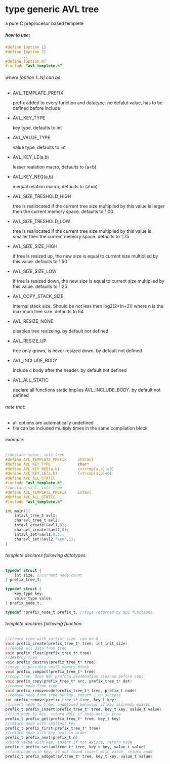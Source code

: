 
# type generic AVL tree
a pure C preprocesor based templete

##### how to use:
```c
#define [option 1]
#define [option 2]
       ...
#define [option N]
#include "avl_templete.h"
```

###### where [option 1..N] can be 
* AVL_TEMPLATE_PREFIX
    
    prefix added to every function and datatype. no defalut value, has to be defined before include
* AVL_KEY_TYPE
    
    key type, defaults to int
* AVL_VALUE_TYPE

    value type, defaults to int
* AVL_KEY_LE(a,b)
 
    lesser realation macro, defaults to (a<b)
* AVL_KEY_NEQ(a,b)

    inequal relation macro, defaults to (a!=b)
* AVL_SIZE_TRESHOLD_HIGH

    tree is reallocated if the current tree size multiplied by this value is larger then the current memory space. defaults to 1.00
* AVL_SIZE_TRESHOLD_LOW

    tree is reallocated if the current tree size multiplied by this value is smaller then the current memory space. defaults to 1.75
* AVL_SIZE_SIZE_HIGH

    if tree is resized up, the new size is equal to current size multiplied by this value. defaults to 1.50
* AVL_SIZE_SIZE_LOW

    if tree is resized down, the new size is equal to current size multiplied by this value. defaults to 1.25
* AVL_COPY_STACK_SIZE

    internal stack size. Should be not less then log2(2*(n+2)) where n is the maximum tree size. defaults to 64
* AVL_RESIZE_NONE

    disables tree resizeing. by default not defined
* AVL_RESIZE_UP

    tree only grows, is never resized down. by default not defined
* AVL_INCLUDE_BODY

    include c body after the header. by default not defined
* AVL_ALL_STATIC

    declare all functions static implies AVL_INCLUDE_BODY. by default not defined
    
###### note that:
* all options are automatically undefined
* file can be included multiply times in the same compilation block

###### example:
```c
//declare <char, int> tree
#define AVL_TEMPLATE_PREFIX		charavl
#define AVL_KEY_TYPE 			char*
#define AVL_KEY_NEQ(a,b)		(strcmp(a,b)!=0)
#define AVL_KEY_LE(a,b)			(strcmp(a,b)<0)
#define AVL_ALL_STATIC
#include "avl_templete.h"
//declare <int, int> tree
#define AVL_TEMPLATE_PREFIX		intavl
#define AVL_ALL_STATIC
#include "avl_templete.h"

int main(){
	intavl_tree_t avl1;
	charavl_tree_t avl2;
	intavl_create(&avl1,0);
	charavl_create(&avl2,0);
	intavl_set(&avl1,0,1);
	charavl_set(&avl2,"key",1);
}
```
###### templete declares following datatypes:

```c
typedef struct {
	int size; //current node count
} prefix_tree_t;

typedef struct { 
	key_type key;
	value_type value;
} prefix_node_t;

typedef *prefix_node_t prefix_t; //type returned by api functions
```

###### templete declares following function:
```c
//create tree with initial size. can be 0
void prefix_create(prefix_tree_t* tree, int init_size)
//remove all data from tree
void prefix_clear(prefix_tree_t* tree)
//destroy tree
void prefix_destroy(prefix_tree_t* tree)
//move to possibly small memory block
void prefix_compact(prefix_tree_t* tree)
//copy tree. does NOT preform destenation cleanup before copy
void prefix_copy(prefix_tree_t* src, prefix_tree_t* dst)
//remove node from tree
void prefix_removenode(prefix_tree_t* tree, prefix_t node)
//remove node from tree by key, return 1 on success
int prefix_remove(prefix_tree_t* tree, key_t key)
//insert node to tree. undefined behavior if key allready exists
prefix_t prefix_insert(prefix_tree_t* tree, key_t key, value_t value)
//find node by key, return NULL if node not in tree
prefix_t prefix_get(prefix_tree_t* tree, key_t key) 
//return node with smallest key
prefix_t prefix_first(prefix_tree_t* tree)
//return node with key next in order
prefix_t prefix_next(prefix_t n)
//bind value with key, insert if not exists, return node
prefix_t prefix_set(avltree_t* tree, key_t key, value_t value) 
//find node with key, if not found insert with value, return node
prefix_t prefix_addget(avltree_t* tree, key_t key, value_t value)
````

